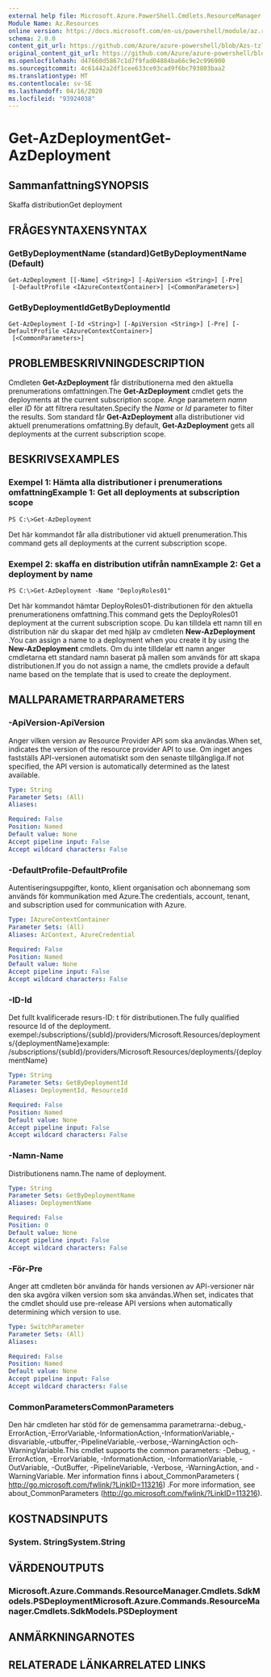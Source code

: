 ```yaml
---
external help file: Microsoft.Azure.PowerShell.Cmdlets.ResourceManager.dll-Help.xml
Module Name: Az.Resources
online version: https://docs.microsoft.com/en-us/powershell/module/az.resources/get-Azdeployment
schema: 2.0.0
content_git_url: https://github.com/Azure/azure-powershell/blob/Azs-tzl/src/Resources/Resources/help/Get-AzDeployment.md
original_content_git_url: https://github.com/Azure/azure-powershell/blob/Azs-tzl/src/Resources/Resources/help/Get-AzDeployment.md
ms.openlocfilehash: d47660d5867c1d7f9fad04884ba66c9e2c996900
ms.sourcegitcommit: 4c61442a2df1cee633ce93cad9f6bc793803baa2
ms.translationtype: MT
ms.contentlocale: sv-SE
ms.lasthandoff: 04/16/2020
ms.locfileid: "93924038"
---
```

# <span data-ttu-id="87596-101">Get-AzDeployment</span><span class="sxs-lookup"><span data-stu-id="87596-101">Get-AzDeployment</span></span>

## <span data-ttu-id="87596-102">Sammanfattning</span><span class="sxs-lookup"><span data-stu-id="87596-102">SYNOPSIS</span></span>
<span data-ttu-id="87596-103">Skaffa distribution</span><span class="sxs-lookup"><span data-stu-id="87596-103">Get deployment</span></span>

## <span data-ttu-id="87596-104">FRÅGESYNTAXEN</span><span class="sxs-lookup"><span data-stu-id="87596-104">SYNTAX</span></span>

### <span data-ttu-id="87596-105">GetByDeploymentName (standard)</span><span class="sxs-lookup"><span data-stu-id="87596-105">GetByDeploymentName (Default)</span></span>
```
Get-AzDeployment [[-Name] <String>] [-ApiVersion <String>] [-Pre]
 [-DefaultProfile <IAzureContextContainer>] [<CommonParameters>]
```

### <span data-ttu-id="87596-106">GetByDeploymentId</span><span class="sxs-lookup"><span data-stu-id="87596-106">GetByDeploymentId</span></span>
```
Get-AzDeployment [-Id <String>] [-ApiVersion <String>] [-Pre] [-DefaultProfile <IAzureContextContainer>]
 [<CommonParameters>]
```

## <span data-ttu-id="87596-107">PROBLEMBESKRIVNING</span><span class="sxs-lookup"><span data-stu-id="87596-107">DESCRIPTION</span></span>
<span data-ttu-id="87596-108">Cmdleten **Get-AzDeployment** får distributionerna med den aktuella prenumerations omfattningen.</span><span class="sxs-lookup"><span data-stu-id="87596-108">The **Get-AzDeployment** cmdlet gets the deployments at the current subscription scope.</span></span>
<span data-ttu-id="87596-109">Ange parametern *namn* eller *ID* för att filtrera resultaten.</span><span class="sxs-lookup"><span data-stu-id="87596-109">Specify the *Name* or *Id* parameter to filter the results.</span></span>
<span data-ttu-id="87596-110">Som standard får **Get-AzDeployment** alla distributioner vid aktuell prenumerations omfattning.</span><span class="sxs-lookup"><span data-stu-id="87596-110">By default, **Get-AzDeployment** gets all deployments at the current subscription scope.</span></span>

## <span data-ttu-id="87596-111">BESKRIVS</span><span class="sxs-lookup"><span data-stu-id="87596-111">EXAMPLES</span></span>

### <span data-ttu-id="87596-112">Exempel 1: Hämta alla distributioner i prenumerations omfattning</span><span class="sxs-lookup"><span data-stu-id="87596-112">Example 1: Get all deployments at subscription scope</span></span>
```
PS C:\>Get-AzDeployment
```

<span data-ttu-id="87596-113">Det här kommandot får alla distributioner vid aktuell prenumeration.</span><span class="sxs-lookup"><span data-stu-id="87596-113">This command gets all deployments at the current subscription scope.</span></span>

### <span data-ttu-id="87596-114">Exempel 2: skaffa en distribution utifrån namn</span><span class="sxs-lookup"><span data-stu-id="87596-114">Example 2: Get a deployment by name</span></span>
```
PS C:\>Get-AzDeployment -Name "DeployRoles01"
```

<span data-ttu-id="87596-115">Det här kommandot hämtar DeployRoles01-distributionen för den aktuella prenumerationens omfattning.</span><span class="sxs-lookup"><span data-stu-id="87596-115">This command gets the DeployRoles01 deployment at the current subscription scope.</span></span>
<span data-ttu-id="87596-116">Du kan tilldela ett namn till en distribution när du skapar det med hjälp av cmdleten **New-AzDeployment** .</span><span class="sxs-lookup"><span data-stu-id="87596-116">You can assign a name to a deployment when you create it by using the **New-AzDeployment** cmdlets.</span></span>
<span data-ttu-id="87596-117">Om du inte tilldelar ett namn anger cmdletarna ett standard namn baserat på mallen som används för att skapa distributionen.</span><span class="sxs-lookup"><span data-stu-id="87596-117">If you do not assign a name, the cmdlets provide a default name based on the template that is used to create the deployment.</span></span>

## <span data-ttu-id="87596-118">MALLPARAMETRAR</span><span class="sxs-lookup"><span data-stu-id="87596-118">PARAMETERS</span></span>

### <span data-ttu-id="87596-119">-ApiVersion</span><span class="sxs-lookup"><span data-stu-id="87596-119">-ApiVersion</span></span>
<span data-ttu-id="87596-120">Anger vilken version av Resource Provider API som ska användas.</span><span class="sxs-lookup"><span data-stu-id="87596-120">When set, indicates the version of the resource provider API to use.</span></span>
<span data-ttu-id="87596-121">Om inget anges fastställs API-versionen automatiskt som den senaste tillgängliga.</span><span class="sxs-lookup"><span data-stu-id="87596-121">If not specified, the API version is automatically determined as the latest available.</span></span>

```yaml
Type: String
Parameter Sets: (All)
Aliases:

Required: False
Position: Named
Default value: None
Accept pipeline input: False
Accept wildcard characters: False
```

### <span data-ttu-id="87596-122">-DefaultProfile</span><span class="sxs-lookup"><span data-stu-id="87596-122">-DefaultProfile</span></span>
<span data-ttu-id="87596-123">Autentiseringsuppgifter, konto, klient organisation och abonnemang som används för kommunikation med Azure.</span><span class="sxs-lookup"><span data-stu-id="87596-123">The credentials, account, tenant, and subscription used for communication with Azure.</span></span>

```yaml
Type: IAzureContextContainer
Parameter Sets: (All)
Aliases: AzContext, AzureCredential

Required: False
Position: Named
Default value: None
Accept pipeline input: False
Accept wildcard characters: False
```

### <span data-ttu-id="87596-124">-ID</span><span class="sxs-lookup"><span data-stu-id="87596-124">-Id</span></span>
<span data-ttu-id="87596-125">Det fullt kvalificerade resurs-ID: t för distributionen.</span><span class="sxs-lookup"><span data-stu-id="87596-125">The fully qualified resource Id of the deployment.</span></span>
<span data-ttu-id="87596-126">exempel:/subscriptions/{subId}/providers/Microsoft.Resources/deployments/{deploymentName}</span><span class="sxs-lookup"><span data-stu-id="87596-126">example: /subscriptions/{subId}/providers/Microsoft.Resources/deployments/{deploymentName}</span></span>

```yaml
Type: String
Parameter Sets: GetByDeploymentId
Aliases: DeploymentId, ResourceId

Required: False
Position: Named
Default value: None
Accept pipeline input: False
Accept wildcard characters: False
```

### <span data-ttu-id="87596-127">-Namn</span><span class="sxs-lookup"><span data-stu-id="87596-127">-Name</span></span>
<span data-ttu-id="87596-128">Distributionens namn.</span><span class="sxs-lookup"><span data-stu-id="87596-128">The name of deployment.</span></span>

```yaml
Type: String
Parameter Sets: GetByDeploymentName
Aliases: DeploymentName

Required: False
Position: 0
Default value: None
Accept pipeline input: False
Accept wildcard characters: False
```

### <span data-ttu-id="87596-129">-För</span><span class="sxs-lookup"><span data-stu-id="87596-129">-Pre</span></span>
<span data-ttu-id="87596-130">Anger att cmdleten bör använda för hands versionen av API-versioner när den ska avgöra vilken version som ska användas.</span><span class="sxs-lookup"><span data-stu-id="87596-130">When set, indicates that the cmdlet should use pre-release API versions when automatically determining which version to use.</span></span>

```yaml
Type: SwitchParameter
Parameter Sets: (All)
Aliases:

Required: False
Position: Named
Default value: None
Accept pipeline input: False
Accept wildcard characters: False
```

### <span data-ttu-id="87596-131">CommonParameters</span><span class="sxs-lookup"><span data-stu-id="87596-131">CommonParameters</span></span>
<span data-ttu-id="87596-132">Den här cmdleten har stöd för de gemensamma parametrarna:-debug,-ErrorAction,-ErrorVariable,-InformationAction,-InformationVariable,-disvariable,-utbuffer,-PipelineVariable,-verbose,-WarningAction och-WarningVariable.</span><span class="sxs-lookup"><span data-stu-id="87596-132">This cmdlet supports the common parameters: -Debug, -ErrorAction, -ErrorVariable, -InformationAction, -InformationVariable, -OutVariable, -OutBuffer, -PipelineVariable, -Verbose, -WarningAction, and -WarningVariable.</span></span> <span data-ttu-id="87596-133">Mer information finns i about_CommonParameters ( http://go.microsoft.com/fwlink/?LinkID=113216) .</span><span class="sxs-lookup"><span data-stu-id="87596-133">For more information, see about_CommonParameters (http://go.microsoft.com/fwlink/?LinkID=113216).</span></span>

## <span data-ttu-id="87596-134">KOSTNADS</span><span class="sxs-lookup"><span data-stu-id="87596-134">INPUTS</span></span>

### <span data-ttu-id="87596-135">System. String</span><span class="sxs-lookup"><span data-stu-id="87596-135">System.String</span></span>

## <span data-ttu-id="87596-136">VÄRDEN</span><span class="sxs-lookup"><span data-stu-id="87596-136">OUTPUTS</span></span>

### <span data-ttu-id="87596-137">Microsoft.Azure.Commands.ResourceManager.Cmdlets.SdkModels.PSDeployment</span><span class="sxs-lookup"><span data-stu-id="87596-137">Microsoft.Azure.Commands.ResourceManager.Cmdlets.SdkModels.PSDeployment</span></span>

## <span data-ttu-id="87596-138">ANMÄRKNINGAR</span><span class="sxs-lookup"><span data-stu-id="87596-138">NOTES</span></span>

## <span data-ttu-id="87596-139">RELATERADE LÄNKAR</span><span class="sxs-lookup"><span data-stu-id="87596-139">RELATED LINKS</span></span>
